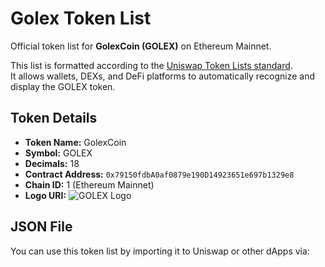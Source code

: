 # Golex Token List

Official token list for **GolexCoin (GOLEX)** on Ethereum Mainnet.

This list is formatted according to the [Uniswap Token Lists standard](https://github.com/Uniswap/token-lists).  
It allows wallets, DEXs, and DeFi platforms to automatically recognize and display the GOLEX token.

## Token Details

- **Token Name:** GolexCoin  
- **Symbol:** GOLEX  
- **Decimals:** 18  
- **Contract Address:** `0x79150fdbA0af0879e190D14923651e697b1329e8`  
- **Chain ID:** 1 (Ethereum Mainnet)  
- **Logo URI:** ![GOLEX Logo](https://golexcoin.org/assets/img/logo/logo-golexcoin.svg)

## JSON File

You can use this token list by importing it to Uniswap or other dApps via:


